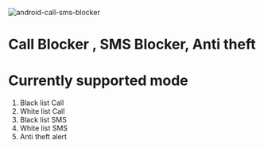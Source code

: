 ![android-call-sms-blocker](https://user-images.githubusercontent.com/38810169/39573439-0499b27c-4ef5-11e8-816f-5678e89070b8.png)

# Call Blocker , SMS Blocker, Anti theft 
# Currently supported mode

1. Black list Call
2. White list Call
3. Black list SMS
4. White list SMS
5. Anti theft alert


